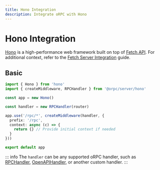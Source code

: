 ```yaml
---
title: Hono Integration
description: Integrate oRPC with Hono
---
```


# Hono Integration

[Hono](https://honojs.dev/) is a high-performance web framework built on top of [Fetch API](https://developer.mozilla.org/en-US/docs/Web/API/Fetch_API). For additional context, refer to the [Fetch Server Integration](/docs/integrations/fetch-server) guide.

## Basic

```ts
import { Hono } from 'hono'
import { createMiddleware, RPCHandler } from '@orpc/server/hono'

const app = new Hono()

const handler = new RPCHandler(router)

app.use('/rpc/*', createMiddleware(handler, {
  prefix: '/rpc',
  context: async (c) => {
    return {} // Provide initial context if needed
  }
}))

export default app
```

::: info
The `handler` can be any supported oRPC handler, such as [RPCHandler](/docs/rpc-handler), [OpenAPIHandler](/docs/openapi/openapi-handler), or another custom handler.
:::
